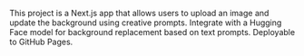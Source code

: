 <!-- Use this file to provide workspace-specific custom instructions to Copilot. For more details, visit https://code.visualstudio.com/docs/copilot/copilot-customization#_use-a-githubcopilotinstructionsmd-file -->

This project is a Next.js app that allows users to upload an image and update the background using creative prompts. Integrate with a Hugging Face model for background replacement based on text prompts. Deployable to GitHub Pages.
